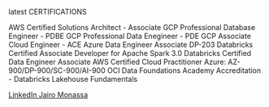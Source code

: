 latest CERTIFICATIONS

AWS Certified Solutions Architect - Associate
GCP Professional Database Engineer - PDBE
GCP Professional Data Enegineer - PDE
GCP Associate Cloud Engineer - ACE 
Azure Data Engineer Associate DP-203
Databricks Certified Associate Developer for Apache Spark 3.0
Databricks Certified Data Engineer Associate
AWS Certified Cloud Practitioner
Azure: AZ-900/DP-900/SC-900/AI-900
OCI Data Foundations
Academy Accreditation - Databricks Lakehouse Fundamentals

<a href="https://www.linkedin.com/in/jairomonassa/"> LinkedIn Jairo Monassa</a>

